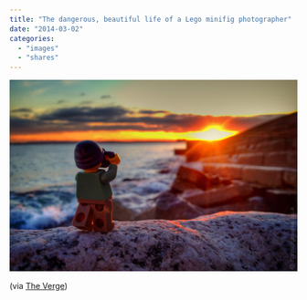 ```yaml
---
title: "The dangerous, beautiful life of a Lego minifig photographer"
date: "2014-03-02"
categories: 
  - "images"
  - "shares"
---
```


![](images/tumblr_n1s2k32HkA1qz4vrlo1_1280.jpg)

(via [The Verge](http://www.theverge.com/2014/3/1/5460306/the-dangerous-beautiful-life-of-a-lego-minifig-photographer))
